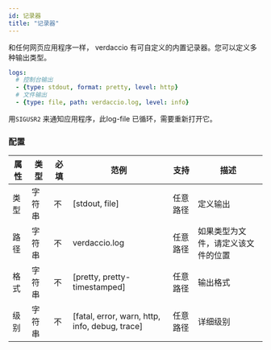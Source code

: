 ```yaml
---
id: 记录器
title: "记录器"
---
```

和任何网页应用程序一样， verdaccio 有可自定义的内置记录器。您可以定义多种输出类型。

```yaml
logs:
  # 控制台输出
  - {type: stdout, format: pretty, level: http}
  # 文件输出
  - {type: file, path: verdaccio.log, level: info}
```

用`SIGUSR2` 来通知应用程序，此log-file 已循环，需要重新打开它。

### 配置

| 属性 | 类型  | 必填 | 范例                                             | 支持   | 描述                |
| -- | --- | -- | ---------------------------------------------- | ---- | ----------------- |
| 类型 | 字符串 | 不  | [stdout, file]                                 | 任意路径 | 定义输出              |
| 路径 | 字符串 | 不  | verdaccio.log                                  | 任意路径 | 如果类型为文件，请定义该文件的位置 |
| 格式 | 字符串 | 不  | [pretty, pretty-timestamped]                   | 任意路径 | 输出格式              |
| 级别 | 字符串 | 不  | [fatal, error, warn, http, info, debug, trace] | 任意路径 | 详细级别              |
